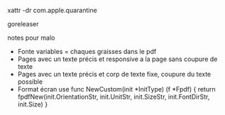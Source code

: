 xattr -dr com.apple.quarantine <path to file>

goreleaser

notes pour malo

* Fonte variables = chaques graisses dans le pdf 
* Pages avec un texte précis et responsive a la page sans coupure de texte
* Pages avec un texte précis et corp de texte fixe, coupure du texte possible
* Format écran
use
    func NewCustom(init *InitType) (f *Fpdf) {
        return fpdfNew(init.OrientationStr, init.UnitStr, init.SizeStr, init.FontDirStr, init.Size)
    }

